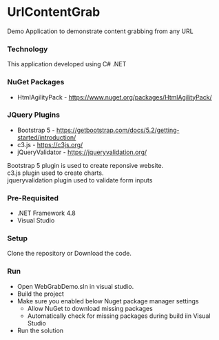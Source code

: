 # UrlContentGrab
Demo Application to demonstrate content grabbing from any URL

### Technology
This application developed using C# .NET

### NuGet Packages
* HtmlAgilityPack - https://www.nuget.org/packages/HtmlAgilityPack/

### JQuery Plugins
* Bootstrap 5 - https://getbootstrap.com/docs/5.2/getting-started/introduction/
* c3.js - https://c3js.org/
* jQueryValidator - https://jqueryvalidation.org/

Bootstrap 5 plugin is used to create reponsive website.<br /> 
c3.js plugin used to create charts.<br />
jqueryvalidation plugin used to validate form inputs

### Pre-Requisited
* .NET Framework 4.8
* Visual Studio 

### Setup
Clone the repository or Download the code.

### Run
* Open WebGrabDemo.sln in visual studio. 
* Build the project
* Make sure you enabled below Nuget package manager settings
  - Allow NuGet to download missing packages
  - Automatically check for missing packages during build iin Visual Studio
* Run the solution
